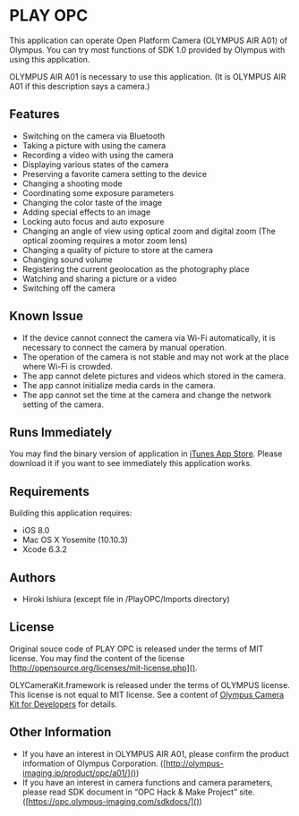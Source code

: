 # PLAY OPC

This application can operate Open Platform Camera (OLYMPUS AIR A01) of Olympus.
You can try most functions of SDK 1.0 provided by Olympus with using this application.

OLYMPUS AIR A01 is necessary to use this application.
(It is OLYMPUS AIR A01 if this description says a camera.)

## Features

* Switching on the camera via Bluetooth
* Taking a picture with using the camera
* Recording a video with using the camera
* Displaying various states of the camera
* Preserving a favorite camera setting to the device
* Changing a shooting mode
* Coordinating some exposure parameters
* Changing the color taste of the image
* Adding special effects to an image
* Locking auto focus and auto exposure
* Changing an angle of view using optical zoom and digital zoom (The optical zooming requires a motor zoom lens)
* Changing a quality of picture  to store at the camera
* Changing sound volume
* Registering the current geolocation as the photography place
* Watching and sharing a picture or a video
* Switching off the camera

## Known Issue

* If the device cannot connect the camera via Wi-Fi automatically, it is necessary to connect the camera by manual operation.
* The operation of the camera is not stable and may not work at the place where Wi-Fi is crowded.
* The app cannot delete pictures and videos which stored in the camera.
* The app cannot initialize media cards in the camera.
* The app cannot set the time at the camera and change the network setting of the camera.

## Runs Immediately

You may find the binary version of application in [iTunes App Store](https://itunes.apple.com/app/play-opc/id999316498). Please download it if you want to see immediately this application works. 

## Requirements

Building this application requires:

* iOS 8.0
* Mac OS X Yosemite (10.10.3)
* Xcode 6.3.2

## Authors

* Hiroki Ishiura (except file in /PlayOPC/Imports directory)

## License

Original souce code of PLAY OPC is released under the terms of MIT license. You may find the content of the license [http://opensource.org/licenses/mit-license.php]().

OLYCameraKit.framework is released under the terms of OLYMPUS license. This license is not equal to MIT license. See a content of [Olympus Camera Kit for Developers](https://opc.olympus-imaging.com/tools/sdk/) for details.

## Other Information

* If you have an interest in OLYMPUS AIR A01, please confirm the product information of Olympus Corporation. ([http://olympus-imaging.jp/product/opc/a01/]())  
* If you have an interest in camera functions and camera parameters, please read SDK document in “OPC Hack & Make Project” site. ([https://opc.olympus-imaging.com/sdkdocs/]())  
